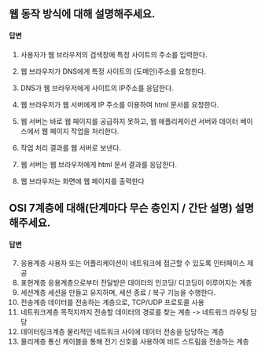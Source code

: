 ## 웹 동작 방식에 대해 설명해주세요.

#### 답변
1. 사용자가 웹 브라우저의 검색창에 특정 사이트의 주소를 입력한다.

2. 웹 브라우저가 DNS에게 특정 사이트의 (도메인)주소를 요청한다.

3. DNS가 웹 브라우저에게 사이트의 IP주소를 응답한다.

4. 웹 브라우저가 웹 서버에게 IP 주소를 이용하여 html 문서를 요청한다.

5. 웹 서버는 바로 웹 페이지를 공급하지 못하고, 웹 애플리케이션 서버와 데이터 베이스에서 웹 페이지 작업을 처리한다.

6. 작업 처리 결과를 웹 서버로 보낸다.

7. 웹 서버는 웹 브라우저에게 html 문서 결과를 응답한다.

8. 웹 브라우저는 화면에 웹 페이지를 출력한다


## OSI 7계층에 대해(단계마다 무슨 층인지 / 간단 설명) 설명해주세요.

#### 답변
7. 응용계층
		사용자 또는 어플리케이션이 네트워크에 접근할 수 있도록 인터페이스 제공
6. 표현계층
		응용계층으로부터 전달받은 데이터의 인코딩/ 디코딩이 이루어지는 계층
5. 세션계층
		세션을 만들고 유지하며, 세션 종료 / 복구 기능을 수행한다.
4. 전송계층
		데이터를 전송하는 계층으로, TCP/UDP 프로토콜 사용
3. 네트워크계층
		목적지까지 전송할 데이터의 경로를 찾는 계층 -> 네트워크 라우팅 담당 
2. 데이터링크계층
		물리적인 네트워크 사이에 데이터 전송을 담당하는 계층
1. 물리계층
		통신 케이블을 통해 전기 신호를 사용하여 비트 스트림을 전송하는 계층

